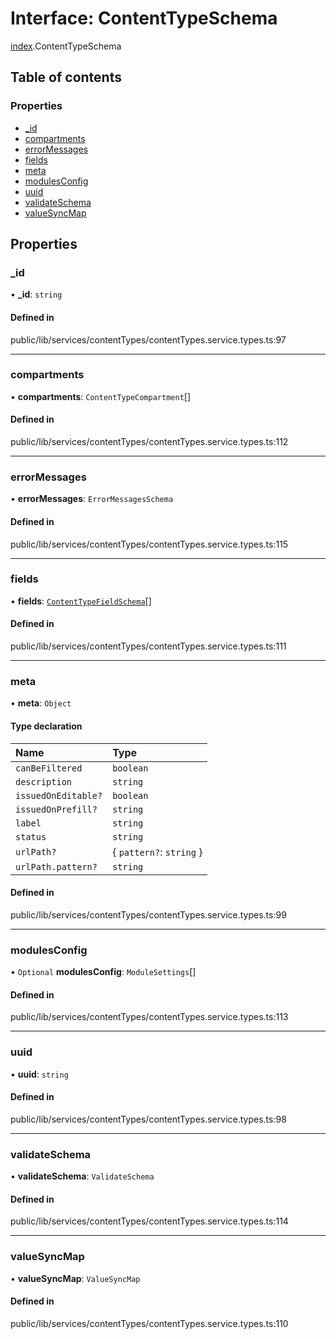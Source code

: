 # Interface: ContentTypeSchema

[index](../wiki/index).ContentTypeSchema

## Table of contents

### Properties

- [\_id](../wiki/index.ContentTypeSchema#_id-1)
- [compartments](../wiki/index.ContentTypeSchema#compartments-1)
- [errorMessages](../wiki/index.ContentTypeSchema#errormessages-1)
- [fields](../wiki/index.ContentTypeSchema#fields-1)
- [meta](../wiki/index.ContentTypeSchema#meta-1)
- [modulesConfig](../wiki/index.ContentTypeSchema#modulesconfig-1)
- [uuid](../wiki/index.ContentTypeSchema#uuid-1)
- [validateSchema](../wiki/index.ContentTypeSchema#validateschema-1)
- [valueSyncMap](../wiki/index.ContentTypeSchema#valuesyncmap-1)

## Properties

### \_id

• **\_id**: `string`

#### Defined in

public/lib/services/contentTypes/contentTypes.service.types.ts:97

___

### compartments

• **compartments**: `ContentTypeCompartment`[]

#### Defined in

public/lib/services/contentTypes/contentTypes.service.types.ts:112

___

### errorMessages

• **errorMessages**: `ErrorMessagesSchema`

#### Defined in

public/lib/services/contentTypes/contentTypes.service.types.ts:115

___

### fields

• **fields**: [`ContentTypeFieldSchema`](../wiki/index.ContentTypeFieldSchema)[]

#### Defined in

public/lib/services/contentTypes/contentTypes.service.types.ts:111

___

### meta

• **meta**: `Object`

#### Type declaration

| Name | Type |
| :------ | :------ |
| `canBeFiltered` | `boolean` |
| `description` | `string` |
| `issuedOnEditable?` | `boolean` |
| `issuedOnPrefill?` | `string` |
| `label` | `string` |
| `status` | `string` |
| `urlPath?` | { `pattern?`: `string`  } |
| `urlPath.pattern?` | `string` |

#### Defined in

public/lib/services/contentTypes/contentTypes.service.types.ts:99

___

### modulesConfig

• `Optional` **modulesConfig**: `ModuleSettings`[]

#### Defined in

public/lib/services/contentTypes/contentTypes.service.types.ts:113

___

### uuid

• **uuid**: `string`

#### Defined in

public/lib/services/contentTypes/contentTypes.service.types.ts:98

___

### validateSchema

• **validateSchema**: `ValidateSchema`

#### Defined in

public/lib/services/contentTypes/contentTypes.service.types.ts:114

___

### valueSyncMap

• **valueSyncMap**: `ValueSyncMap`

#### Defined in

public/lib/services/contentTypes/contentTypes.service.types.ts:110
